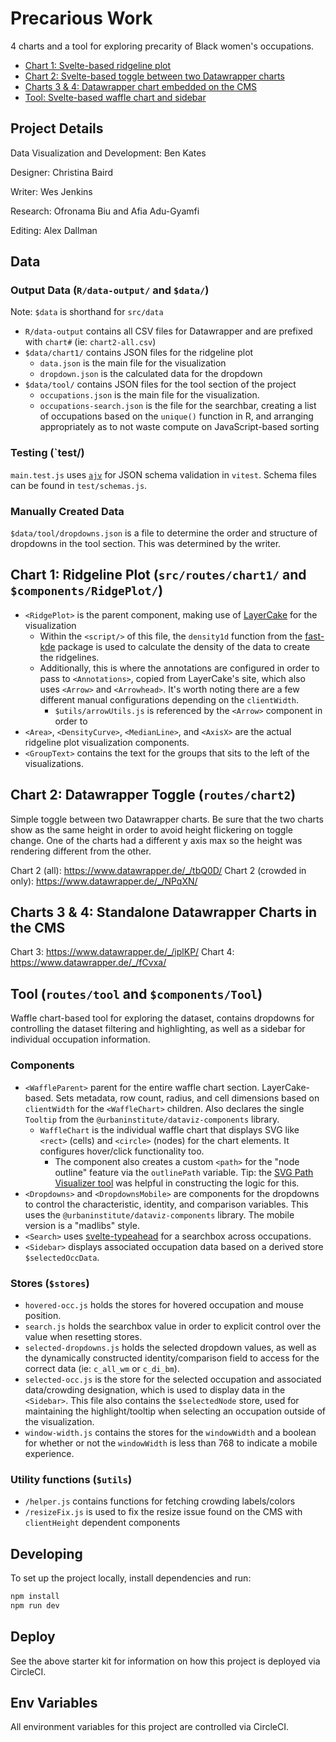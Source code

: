 # Precarious Work

4 charts and a tool for exploring precarity of Black women's occupations.

- [Chart 1: Svelte-based ridgeline plot](#chart-1-ridgeline-plot-srcrouteschart1-and-componentsridgeplot)
- [Chart 2: Svelte-based toggle between two Datawrapper charts](#chart-2-datawrapper-toggle-routeschart2)
- [Charts 3 & 4: Datawrapper chart embedded on the CMS](#charts-3--4-standalone-datawrapper-charts-in-the-cms)
- [Tool: Svelte-based waffle chart and sidebar](#tool-routestool-and-componentstool)

## Project Details

Data Visualization and Development: Ben Kates

Designer: Christina Baird

Writer: Wes Jenkins

Research: Ofronama Biu and Afia Adu-Gyamfi

Editing: Alex Dallman

## Data

### Output Data (`R/data-output/` and `$data/`)

Note: `$data` is shorthand for `src/data`

- `R/data-output` contains all CSV files for Datawrapper and are prefixed with `chart#` (ie: `chart2-all.csv`)
- `$data/chart1/` contains JSON files for the ridgeline plot
  - `data.json` is the main file for the visualization
  - `dropdown.json` is the calculated data for the dropdown
- `$data/tool/` contains JSON files for the tool section of the project
  - `occupations.json` is the main file for the visualization.
  - `occupations-search.json` is the file for the searchbar, creating a list of occupations based on the `unique()` function in R, and arranging appropriately as to not waste compute on JavaScript-based sorting

### Testing (`test/)

`main.test.js` uses [`ajv`](https://ajv.js.org/) for JSON schema validation in `vitest`. Schema files can be found in `test/schemas.js`.

### Manually Created Data

`$data/tool/dropdowns.json` is a file to determine the order and structure of dropdowns in the tool section. This was determined by the writer.

## Chart 1: Ridgeline Plot (`src/routes/chart1/` and `$components/RidgePlot/`)

- `<RidgePlot>` is the parent component, making use of [LayerCake](https://layercake.graphics/) for the visualization
  - Within the `<script/>` of this file, the `density1d` function from the [fast-kde](https://www.npmjs.com/package/fast-kde) package is used to calculate the density of the data to create the ridgelines.
  - Additionally, this is where the annotations are configured in order to pass to `<Annotations>`, copied from LayerCake's site, which also uses `<Arrow>` and `<Arrowhead>`. It's worth noting there are a few different manual configurations depending on the `clientWidth`.
    - `$utils/arrowUtils.js` is referenced by the `<Arrow>` component in order to
- `<Area>`, `<DensityCurve>`, `<MedianLine>`, and `<AxisX>` are the actual ridgeline plot visualization components.
- `<GroupText>` contains the text for the groups that sits to the left of the visualizations.

## Chart 2: Datawrapper Toggle (`routes/chart2`)

Simple toggle between two Datawrapper charts. Be sure that the two charts show as the same height in order to avoid height flickering on toggle change. One of the charts had a different y axis max so the height was rendering different from the other.

Chart 2 (all): https://www.datawrapper.de/_/tbQ0D/
Chart 2 (crowded in only): https://www.datawrapper.de/_/NPqXN/

## Charts 3 & 4: Standalone Datawrapper Charts in the CMS

Chart 3: https://www.datawrapper.de/_/iplKP/
Chart 4: https://www.datawrapper.de/_/fCvxa/

## Tool (`routes/tool` and `$components/Tool`)

Waffle chart-based tool for exploring the dataset, contains dropdowns for controlling the dataset filtering and highlighting, as well as a sidebar for individual occupation information.

### Components

- `<WaffleParent>` parent for the entire waffle chart section. LayerCake-based. Sets metadata, row count, radius, and cell dimensions based on `clientWidth` for the `<WaffleChart>` children. Also declares the single `Tooltip` from the `@urbaninstitute/dataviz-components` library.
  - `WaffleChart` is the individual waffle chart that displays SVG like `<rect>` (cells) and `<circle>` (nodes) for the chart elements. It configures hover/click functionality too.
    - The component also creates a custom `<path>` for the "node outline" feature via the `outlinePath` variable. Tip: the [SVG Path Visualizer tool](https://svg-path-visualizer.netlify.app/#M%200%200%20H%20100%20V%2050%20H%2020%20V%20100%20H%200%20L%200%200) was helpful in constructing the logic for this.
- `<Dropdowns>` and `<DropdownsMobile>` are components for the dropdowns to control the characteristic, identity, and comparison variables. This uses the `@urbaninstitute/dataviz-components` library. The mobile version is a "madlibs" style.
- `<Search>` uses [svelte-typeahead](https://github.com/metonym/svelte-typeahead) for a searchbox across occupations.
- `<Sidebar>` displays associated occupation data based on a derived store `$selectedOccData`.

### Stores (`$stores`)

- `hovered-occ.js` holds the stores for hovered occupation and mouse position.
- `search.js` holds the searchbox value in order to explicit control over the value when resetting stores.
- `selected-dropdowns.js` holds the selected dropdown values, as well as the dynamically constructed identity/comparison field to access for the correct data (ie: `c_all_wm` or `c_di_bm`).
- `selected-occ.js` is the store for the selected occupation and associated data/crowding designation, which is used to display data in the `<Sidebar>`. This file also contains the `$selectedNode` store, used for maintaining the highlight/tooltip when selecting an occupation outside of the visualization.
- `window-width.js` contains the stores for the `windowWidth` and a boolean for whether or not the `windowWidth` is less than 768 to indicate a mobile experience.

### Utility functions (`$utils`)

- `/helper.js` contains functions for fetching crowding labels/colors
- `/resizeFix.js` is used to fix the resize issue found on the CMS with `clientHeight` dependent components

## Developing

To set up the project locally, install dependencies and run:

```sh
npm install
npm run dev
```

## Deploy

See the above starter kit for information on how this project is deployed via CircleCI.

## Env Variables

All environment variables for this project are controlled via CircleCI.
